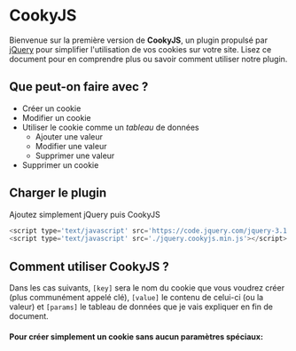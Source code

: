 # CookyJS
Bienvenue sur la première version de **CookyJS**, un plugin propulsé par [jQuery](http://jquery.com) pour simplifier l'utilisation de vos cookies sur votre site. Lisez ce document pour en comprendre plus ou savoir comment utiliser notre plugin.

## Que peut-on faire avec ?
* Créer un cookie
* Modifier un cookie
* Utiliser le cookie comme un _tableau_ de données
  * Ajouter une valeur
  * Modifier une valeur
  * Supprimer une valeur
* Supprimer un cookie

## Charger le plugin
Ajoutez simplement jQuery puis CookyJS
```javascript
<script type='text/javascript' src='https://code.jquery.com/jquery-3.1.1.min.js'></script>
<script type='text/javascript' src='./jquery.cookyjs.min.js'></script>
```

## Comment utiliser CookyJS ?
Dans les cas suivants, `[key]` sera le nom du cookie que vous voudrez créer (plus communément appelé clé), `[value]` le contenu de celui-ci (ou la valeur) et `[params]` le tableau de données que je vais expliquer en fin de document.
#### Pour créer simplement un cookie sans aucun paramètres spéciaux:
